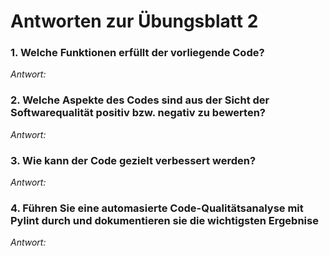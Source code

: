 # Antworten zur Übungsblatt 2

### 1. Welche Funktionen erfüllt der vorliegende Code?
*Antwort:*

### 2. Welche Aspekte des Codes sind aus der Sicht der Softwarequalität positiv bzw. negativ zu bewerten?
*Antwort:*
### 3. Wie kann der Code gezielt verbessert werden?
*Antwort:*
### 4. Führen Sie eine automasierte Code-Qualitätsanalyse mit Pylint durch und dokumentieren sie die wichtigsten Ergebnise 
*Antwort:*



